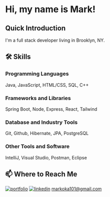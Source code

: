 # Hi, my name is Mark!


##  Quick Introduction
I'm a full stack developer living in Brooklyn, NY.


## 🛠 Skills
### Programming Languages
Java, JavaScript, HTML/CSS, SQL, C++
### Frameworks and Libraries
Spring Boot, Node, Express, React, Tailwind
### Database and Industry Tools
Git, Github, Hibernate, JPA, PostgreSQL
### Other Tools and Software
IntelliJ, Visual Studio, Postman, Eclipse


## 📫 Where to Reach Me
[![portfolio](https://img.shields.io/badge/my_portfolio-000?style=for-the-badge&logo=ko-fi&logoColor=white)](https://markokaportfolio.com/)
[![linkedin](https://img.shields.io/badge/linkedin-0A66C2?style=for-the-badge&logo=linkedin&logoColor=white)](https://www.linkedin.com/in/mark-oka/)
markoka101@gmail.com


